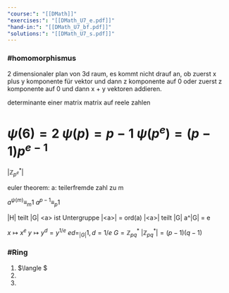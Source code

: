 ```yaml
---
"course:": "[[DMath]]"
"exercises:": "[[DMath_U7_e.pdf]]"
"hand-in:": "[[DMath_U7_bf.pdf]]"
"solutions:": "[[DMath_U7_s.pdf]]"
---
```




### #homomorphismus
2 dimensionaler plan von 3d raum, es kommt nicht drauf an, ob zuerst x plus y komponente für vektor und dann z komponente auf 0 oder zuerst z komponente auf 0 und dann x + y vektoren addieren.

determinante einer matrix matrix auf reele zahlen




$\psi(6)=2$
$\psi(p)=p-1$
$\psi(p^e)=(p-1)p^{e-1}$
=
$|\mathbb{Z}^*_{p^e}|$



euler theorem:
a: teilerfremde zahl zu m

$a^{\psi(m)}\equiv_m 1$
$a^{p-1}\equiv_p 1$




|H| teilt |G|
\<a\> ist Untergruppe
|\<a\>| = ord(a)
|\<a\>| teilt |G|
a^|G| = e


$x\mapsto x^e$
$y\mapsto y^d = y^{1/e}$
$ed =_{|G|} 1,\,d=1/e$
$G=\mathbb{Z}^*_{pq}$
$|\mathbb{Z}^*_{pq}|=(p-1)(q-1)$






### #Ring

1) $\langle \$
2) 
3) 
